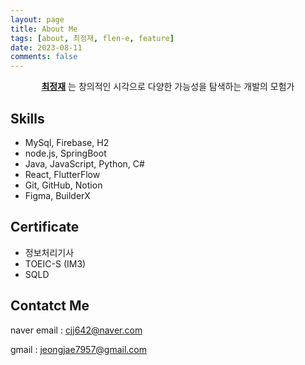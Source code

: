 ```yaml
---
layout: page
title: About Me
tags: [about, 최정재, flen-e, feature]
date: 2023-08-11
comments: false
---
```

    
<center><a href="http://Flen-E.github.io"><b>최정재</b></a> 는 창의적인 시각으로 다양한 가능성을 탐색하는 개발의 모험가</center>

## Skills
* MySql, Firebase, H2
* node.js, SpringBoot
* Java, JavaScript, Python, C#
* React, FlutterFlow
* Git, GitHub, Notion
* Figma, BuilderX

## Certificate
* 정보처리기사
* TOEIC-S (IM3)
* SQLD


## Contatct Me

naver email : cjj642@naver.com  

gmail : jeongjae7957@gmail.com


